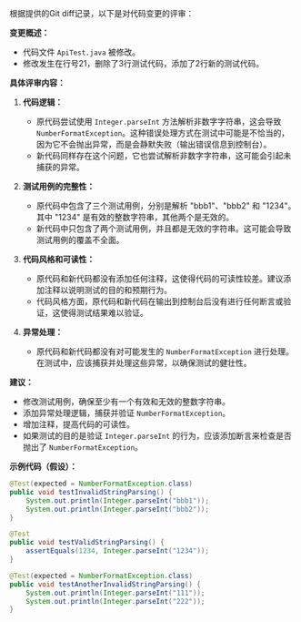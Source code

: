 根据提供的Git diff记录，以下是对代码变更的评审：

**变更概述：**
- 代码文件 `ApiTest.java` 被修改。
- 修改发生在行号21，删除了3行测试代码，添加了2行新的测试代码。

**具体评审内容：**

1. **代码逻辑：**
   - 原代码尝试使用 `Integer.parseInt` 方法解析非数字字符串，这会导致 `NumberFormatException`。这种错误处理方式在测试中可能是不恰当的，因为它不会抛出异常，而是会静默失败（输出错误信息到控制台）。
   - 新代码同样存在这个问题，它也尝试解析非数字字符串，这可能会引起未捕获的异常。

2. **测试用例的完整性：**
   - 原代码中包含了三个测试用例，分别是解析 "bbb1"、"bbb2" 和 "1234"。其中 "1234" 是有效的整数字符串，其他两个是无效的。
   - 新代码中只包含了两个测试用例，并且都是无效的字符串。这可能会导致测试用例的覆盖不全面。

3. **代码风格和可读性：**
   - 原代码和新代码都没有添加任何注释，这使得代码的可读性较差。建议添加注释以说明测试的目的和预期行为。
   - 代码风格方面，原代码和新代码在输出到控制台后没有进行任何断言或验证，这使得测试结果难以验证。

4. **异常处理：**
   - 原代码和新代码都没有对可能发生的 `NumberFormatException` 进行处理。在测试中，应该捕获并处理这些异常，以确保测试的健壮性。

**建议：**
- 修改测试用例，确保至少有一个有效和无效的整数字符串。
- 添加异常处理逻辑，捕获并验证 `NumberFormatException`。
- 增加注释，提高代码的可读性。
- 如果测试的目的是验证 `Integer.parseInt` 的行为，应该添加断言来检查是否抛出了 `NumberFormatException`。

**示例代码（假设）：**
```java
@Test(expected = NumberFormatException.class)
public void testInvalidStringParsing() {
    System.out.println(Integer.parseInt("bbb1"));
    System.out.println(Integer.parseInt("bbb2"));
}

@Test
public void testValidStringParsing() {
    assertEquals(1234, Integer.parseInt("1234"));
}

@Test(expected = NumberFormatException.class)
public void testAnotherInvalidStringParsing() {
    System.out.println(Integer.parseInt("111"));
    System.out.println(Integer.parseInt("222"));
}
```